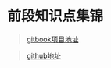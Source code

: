 # 前段知识点集锦
>[gitbook项目地址](https://smileyqp.github.io/frontendBook/)

> [github地址](https://github.com/smileyqp/frontendBook)
<!-- - [x] ~~从 URL 输入到页面展现背后发生的事~~
- [x] ~~JavaScript之原型到原型链~~
- [x] ~~实现一个new~~
- [ ] JS函数节流和函数防抖 -->